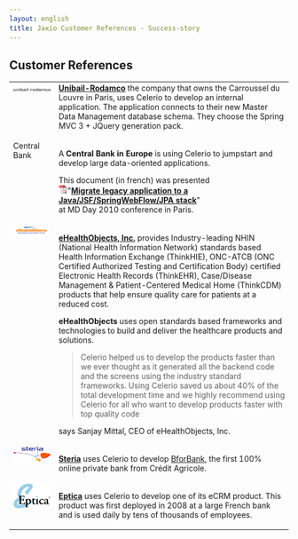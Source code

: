 ```yaml
---
layout: english
title: Jaxio Customer References - Success-story
---
```

## Customer References

<table class="table">
<tr>
<td style="vertical-align: top">
<img src="/images/customers/logo-unibail-rodamco.gif"/></td>
<td
<p>
<a href="http://www.unibail-rodamco.fr" target="_new"><strong>Unibail-Rodamco</strong></a> the company that owns the Carroussel du Louvre in Paris, uses 
Celerio to develop an internal application. The application connects to their new Master Data Management database schema. They choose the Spring MVC 3 + JQuery generation pack.   
</p>
</td>
</tr>
<tr>
<td style="vertical-align: top">Central Bank</td>
<td>
<p>
A <strong>Central Bank in Europe</strong> is using Celerio to jumpstart and develop large data-oriented applications.
</p>
<p>
This document (in french) was presented<br/> <img src="/images/pdf-icon.png" width="16" height="16"/>"<a href="/documents/jaxio-migration-application-client-serveur.pdf" 
onclick="javascript: pageTracker._trackPageview('/documents/jaxio-migration-application-client-serveur.pdf'); "><strong>Migrate legacy application to a Java/JSF/SpringWebFlow/JPA stack</strong></a>"
<br/> at MD Day 2010 conference in Paris.
</p>
</td>
</tr>

<tr>
<td style="vertical-align: top"><img src="/images/customers/logo-ehealthobjects.png" width="95%"/></td> 
<td>

<p><a href="http://www.ehealthobjects.com" target="_new"><strong>eHealthObjects, Inc.</strong></a> provides Industry-leading NHIN (National Health Information Network) 
standards based Health Information Exchange (ThinkHIE), ONC-ATCB (ONC Certified Authorized
Testing and Certification Body) certified Electronic Health Records (ThinkEHR),  
Case/Disease Management & Patient-Centered Medical Home (ThinkCDM) products that help ensure
quality care for patients at a reduced cost.
</p>
<p><strong>eHealthObjects</strong> uses open standards based frameworks and technologies to build and deliver the healthcare products and solutions. 
<blockquote>Celerio helped us to develop the products faster than we ever thought as it generated all the backend code 
and the screens using the industry standard frameworks. Using Celerio saved us about 40% of the total 
development time and we highly recommend using Celerio for all who want to develop products faster 
with top quality code</blockquote> says Sanjay Mittal, CEO of eHealthObjects, Inc.
</p>
</td>
</tr>
<tr>
<td style="vertical-align: top">
<img src="/images/customers/logo-steria.gif" />
</td>
<td>
<p>
<a href="http://www.steria.fr" target="_new"><strong>Steria</strong></a> uses Celerio to develop <a href="http://www.bforbank.com">BforBank</a>, 
the first 100% online private bank from Crédit Agricole.</p>
</p>
</td>
</tr>

<tr>
<td style="vertical-align: top">
<img src="/images/customers/logo-eptica.gif"/>
</td>
<td>
<p>
<a href="http://www.eptica.com" target="_new"><strong>Eptica</strong></a> uses Celerio to develop one of its eCRM product. 
This product was first deployed in 2008 at a large French bank and is used daily by tens of thousands of employees.
</p>
</td>
</tr>
</table>
